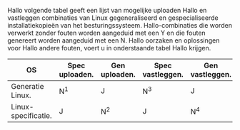 Hallo volgende tabel geeft een lijst van mogelijke uploaden Hallo en vastleggen combinaties van Linux gegeneraliseerd en gespecialiseerde installatiekopieën van het besturingssysteem. Hallo-combinaties die worden verwerkt zonder fouten worden aangeduid met een Y en die fouten genereert worden aangeduid met een N. Hallo oorzaken en oplossingen voor Hallo andere fouten, voert u in onderstaande tabel Hallo krijgen.

| OS | Spec uploaden. | Gen uploaden. | Spec vastleggen. | Gen vastleggen. |
| --- | --- | --- | --- | --- |
| Generatie Linux. |N<sup>1</sup> |J |N<sup>3</sup> |J |
| Linux-specificatie. |J |N<sup>2</sup> |J |N<sup>4</sup> |

